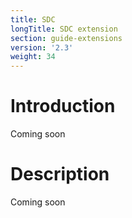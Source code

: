 ```yaml
---
title: SDC
longTitle: SDC extension
section: guide-extensions
version: '2.3'
weight: 34
---
```

# Introduction

Coming soon

# Description

Coming soon
